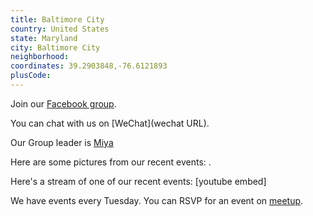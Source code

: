 ```yaml
---
title: Baltimore City
country: United States
state: Maryland
city: Baltimore City
neighborhood: 
coordinates: 39.2903848,-76.6121893
plusCode:
---
```

Join our [Facebook group](https://www.facebook.com/groups/free.code.camp.baltimore.city/).

You can chat with us on [WeChat](wechat URL).

Our Group leader is [Miya](freecodecamp.org/miya)

Here are some pictures from our recent events:
![]().

Here's a stream of one of our recent events:
[youtube embed]

We have events every Tuesday. You can RSVP for an event on [meetup](meetupurl).
